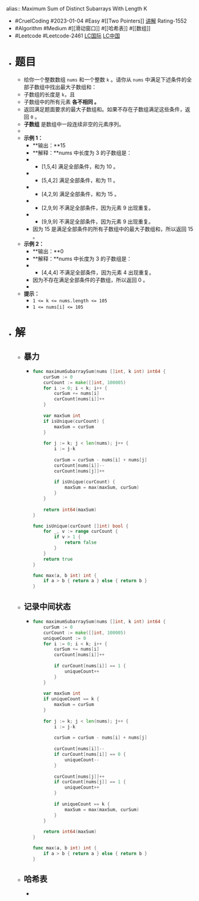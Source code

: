 alias:: Maximum Sum of Distinct Subarrays With Length K

- #CruelCoding #2023-01-04 #Easy #[[Two Pointers]] [讲解](https://youtu.be/kl9iE2tQh_A) Rating-1552
- #Algorithm #Medium #[[滑动窗口]] #[[哈希表]] #[[数组]]
- #Leetcode #Leetcode-2461 [LC国际](https://leetcode.com/problems/maximum-sum-of-distinct-subarrays-with-length-k/) [LC中国](https://leetcode.cn/problems/maximum-sum-of-distinct-subarrays-with-length-k/)
- # 题目
	- 给你一个整数数组 `nums` 和一个整数 `k` 。请你从 `nums` 中满足下述条件的全部子数组中找出最大子数组和：
	- 子数组的长度是 `k`，且
	- 子数组中的所有元素 **各不相同 。**
	- 返回满足题面要求的最大子数组和。如果不存在子数组满足这些条件，返回 `0` 。
	- **子数组** 是数组中一段连续非空的元素序列。
	-
	- **示例 1：**
		- **输出：**15
		- **解释：**nums 中长度为 3 的子数组是：
		- - [1,5,4] 满足全部条件，和为 10 。
		- - [5,4,2] 满足全部条件，和为 11 。
		- - [4,2,9] 满足全部条件，和为 15 。
		- - [2,9,9] 不满足全部条件，因为元素 9 出现重复。
		- - [9,9,9] 不满足全部条件，因为元素 9 出现重复。
		- 因为 15 是满足全部条件的所有子数组中的最大子数组和，所以返回 15 。
	- **示例 2：**
		- **输出：**0
		- **解释：**nums 中长度为 3 的子数组是：
		- - [4,4,4] 不满足全部条件，因为元素 4 出现重复。
		- 因为不存在满足全部条件的子数组，所以返回 0 。
		-
	- **提示：**
		- `1 <= k <= nums.length <= 105`
		- `1 <= nums[i] <= 105`
- # 解
	- ## 暴力
		- ```go
		  func maximumSubarraySum(nums []int, k int) int64 {
		      curSum := 0
		      curCount := make([]int, 100005)
		      for i := 0; i < k; i++ {
		          curSum += nums[i]
		          curCount[nums[i]]++
		      }
		      
		      var maxSum int
		      if isUnique(curCount) {
		          maxSum = curSum
		      }
		      
		      for j := k; j < len(nums); j++ {
		          i := j-k
		          
		          curSum = curSum - nums[i] + nums[j]
		          curCount[nums[i]]--
		          curCount[nums[j]]++
		          
		          if isUnique(curCount) {
		              maxSum = max(maxSum, curSum)
		          }
		      }
		      
		      return int64(maxSum)
		  }
		  
		  func isUnique(curCount []int) bool {
		      for _, v := range curCount {
		          if v > 1 {
		              return false
		          }
		      }
		      return true
		  }
		  
		  func max(a, b int) int {
		      if a > b { return a } else { return b }
		  }
		  ```
	- ## 记录中间状态
		- ```go
		  func maximumSubarraySum(nums []int, k int) int64 {
		      curSum := 0
		      curCount := make([]int, 100005)
		      uniqueCount := 0
		      for i := 0; i < k; i++ {
		          curSum += nums[i]
		          curCount[nums[i]]++
		          
		          if curCount[nums[i]] == 1 {
		              uniqueCount++
		          }
		      }
		      
		      var maxSum int
		      if uniqueCount == k {
		          maxSum = curSum
		      }
		      
		      for j := k; j < len(nums); j++ {
		          i := j-k
		          
		          curSum = curSum - nums[i] + nums[j]
		          
		          curCount[nums[i]]--
		          if curCount[nums[i]] == 0 {
		              uniqueCount--
		          }
		          
		          curCount[nums[j]]++
		          if curCount[nums[j]] == 1 {
		              uniqueCount++
		          }
		          
		          if uniqueCount == k {
		              maxSum = max(maxSum, curSum)
		          }
		      }
		      
		      return int64(maxSum)
		  }
		  
		  func max(a, b int) int {
		      if a > b { return a } else { return b }
		  }
		  ```
	- ## 哈希表
		- ```go
		  ```